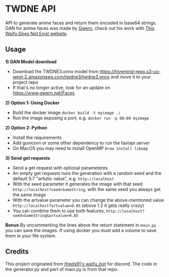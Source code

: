 # TWDNE API

API to generate anime faces and return them encoded in base64 strings. GAN for anime faces was made by [Gwern](https://www.gwern.net), check out his work with [This Waifu Does Not Exist website](https://www.thiswaifudoesnotexist.net/).
 
## Usage

**1) GAN Model download**
- Download the TWDNE3.onnx model from https://hivemind-repo.s3-us-west-2.amazonaws.com/twdne3/twdne3.onnx and move it to your project repo
- If that's no longer active, look for an update on https://www.gwern.net/Faces

**2) Option 1: Using Docker**
- Build the docker image `docker build -t myimage ./`
- Run the image exposing a port, e.g. `docker run -p 80:80 myimage`

**2) Option 2: Python**
- Install the requirements
- Add gunicorn or some other dependency to run the fastapi server
- On MacOS you may need to install OpenMP `brew install libomp`

**3) Send get requests**
- Send a get request with optional parameteres
- An empty get requests runs the generation with a random seed and the default 0.7 "artistic value", e.g. `http://localhost`
- With the seed parameter it generates the image with that seed `http://localhost?seed=SomeString`, with the same seed you always get the same image
- With the artvalue parameter you can change the above-mentioned value `http://localhost?artvalue=0.85` (above 1.2 it gets really crazy)
- You can combine them to use both features, `http://localhost?seed=SomeString&artvalue=0.85`

**Bonus**
By uncommenting the lines above the return statement in `main.py` you can save the images. 
If using docker you must add a volume to save them in your file system.

## Credits
This project originated from [jfreds91's waifu_bot](https://github.com/jfreds91/waifu_bot) for discord.
The code in the generator.py and part of main.py is from that repo.
